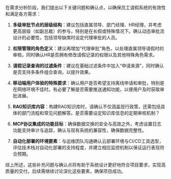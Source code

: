 在需求分析阶段，我们提出以下关键问题和确认点，以确保员工请假系统的有效性和满足各方需求：

1. **多级审批节点的层级结构**：建议包括直属领导、部门经理、HR经理，并考虑更高层级（如副总裁）的参与，特别是在长假或特殊情况下。确认动态审批流设计的必要性，包括领导缺席时设定代理审批的人员。

2. **权限管理的角色定义**：建议再增加“代理审批”角色，以处理直属领导请假时的审核。同时确认HR是否拥有修改请假记录的权限以及其他特殊角色需求。

3. **请假记录查询的过滤条件**：建议在基础过滤条件中加入“申请来源”，同时确认是否支持多条件组合查询，以提升效果。

4. **移动端用户体验的特殊要求**：确认用户是否希望支持离线申请和审批，特别是在网络环境不佳时。有必要了解是否需要推送通知功能，以便用户及时获取审批进展。

5. **RAG知识库内容**：构建RAG知识库时，请确认不仅涵盖现行政策，还需包括具体的部门流程和常见问题解答。是否需要设定知识库信息的定期审核机制？

6. **MCP协议集成的功能目标**：确保数据交换的安全与高效之外，考虑设置日志功能支持审计与追踪，确认与现有系统的兼容性，确保数据完整性。

7. **自动化部署的环境要素**：与运维团队沟通确认云部署环境与CI/CD工具选型，评估技术栈对自动化部署的支持程度，并建立相应监控机制以保证运行表现符合预期。

综上所述，这些补充问题与确认点将有助于系统设计更好地符合项目要求，实现高质量的交付。后续需继续讨论深化这些要素，确保项目成功。
